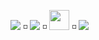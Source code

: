 <!--
**cmdoret/cmdoret** is a ✨ _special_ ✨ repository because its `README.md` (this file) appears on your GitHub profile.

Here are some ideas to get you started:

- 🔭 I’m currently working on ...
- 🌱 I’m currently learning ...
- 👯 I’m looking to collaborate on ...
- 🤔 I’m looking for help with ...
- 💬 Ask me about ...
- 📫 How to reach me: ...
- 😄 Pronouns: ...
- ⚡ Fun fact: ...
![cmdoret's GitHub stats](https://github-readme-stats.vercel.app/api?username=cmdoret&show_icons=true&theme=transparent)
-->

<a rel="me" href="https://twitter.com/cmdoret"><img src="https://cdn2.iconfinder.com/data/icons/social-media-2285/512/1_Twitter_colored_svg-32.png"/></a> ◽  <a rel="me" href="https://linkedin.com/in/cmdoret"><img src="https://cdn3.iconfinder.com/data/icons/capsocial-round/500/linkedin-32.png"/></a> ◽ <a rel="me" href="https://orcid.org/0000-0002-1126-1535"><img width="32px" src="https://orcid.org/assets/vectors/orcid.logo.icon.svg"/></a> ◽ <a rel="me" href="https://fosstodon.org/@cmdoret"><img src="https://cdn3.iconfinder.com/data/icons/logos-and-brands-adobe/512/207_Mastodon-32.png"/></a>
